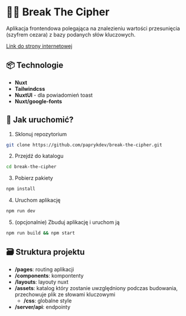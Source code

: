 # 🧑‍💻 Break The Cipher

Aplikacja frontendowa polegająca na znalezieniu wartości przesunięcia (szyfrem cezara) z bazy podanych słów kluczowych.

[Link do strony internetowej](https://break-the-cipher.vercel.app)

## 📦 Technologie

- **Nuxt**
- **Tailwindcss**
- **NuxtUI** - dla powiadomień toast
- **Nuxt/google-fonts**

## 📁 Jak uruchomić?

1. Sklonuj repozytorium
```bash
git clone https://github.com/paprykdev/break-the-cipher.git
```
2. Przejdź do katalogu
```bash
cd break-the-cipher
```
3. Pobierz pakiety
```bash
npm install
```
4. Uruchom aplikację
```bash
npm run dev
```
5. (opcjonalnie) Zbuduj aplikację i uruchom ją
```bash
npm run build && npm start
```

## 🗃️ Struktura projektu
- **/pages**: routing aplikacji
- **/components**: kompontenty
- **/layouts**: layouty nuxt
- **/assets**: katalog który zostanie uwzględniony podczas budowania, przechowuje plik ze słowami kluczowymi
  - **/css**: globalne style
- **/server/api**: endpointy

